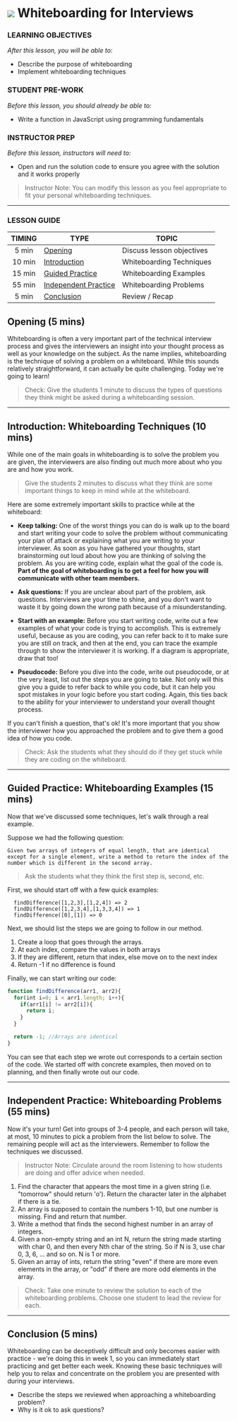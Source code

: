 <!-- ---
title: Whiteboarding for Interviews
duration: "1:25"
creator:
    name: Drew Mahrt
    city: NYC
---
 -->
# ![](https://ga-dash.s3.amazonaws.com/production/assets/logo-9f88ae6c9c3871690e33280fcf557f33.png) Whiteboarding for Interviews


### LEARNING OBJECTIVES
*After this lesson, you will be able to:*
- Describe the purpose of whiteboarding
- Implement whiteboarding techniques

### STUDENT PRE-WORK
*Before this lesson, you should already be able to:*
- Write a function in JavaScript using programming fundamentals

### INSTRUCTOR PREP
*Before this lesson, instructors will need to:*
- Open and run the solution code to ensure you agree with the solution and it works properly

> Instructor Note: You can modify this lesson as you feel appropriate to fit your personal whiteboarding techniques.

---

### LESSON GUIDE

| TIMING  | TYPE  | TOPIC  |
|:-:|---|---|
| 5 min  | [Opening](#opening-5-mins)  | Discuss lesson objectives |
| 10 min  | [Introduction](#introduction-whiteboarding-techniques-10-mins)  | Whiteboarding Techniques |
| 15 min  | [Guided Practice](#guided-practice-whiteboarding-examples-15-mins)  | Whiteboarding Examples |
| 55 min  | [Independent Practice](#independent-practice-whiteboarding-problems-55-mins)  | Whiteboarding Problems |
| 5 min  | [Conclusion](#conclusion-5-mins)  | Review / Recap |
<a name="opening"></a>
## Opening (5 mins)

Whiteboarding is often a very important part of the technical interview process and gives the interviewers an insight into your thought process as well as your knowledge on the subject. As the name implies, whiteboarding is the technique of solving a problem on a whiteboard. While this sounds relatively straightforward, it can actually be quite challenging. Today we're going to learn!

> Check: Give the students 1 minute to discuss the types of questions they think might be asked during a whiteboarding session.

***

<a name="introduction"></a>
## Introduction: Whiteboarding Techniques (10 mins)

While one of the main goals in whiteboarding is to solve the problem you are given, the interviewers are also finding out much more about who you are and how you work.

> Give the students 2 minutes to discuss what they think are some important things to keep in mind while at the whiteboard.

Here are some extremely important skills to practice while at the whiteboard:

- **Keep talking:** One of the worst things you can do is walk up to the board and start writing your code to solve the problem without communicating your plan of attack or explaining what you are writing to your interviewer. As soon as you have gathered your thoughts, start brainstorming out loud about how you are thinking of solving the problem. As you are writing code, explain what the goal of the code is. **Part of the goal of whiteboarding is to get a feel for how you will communicate with other team members.**

- **Ask questions:** If you are unclear about part of the problem, ask questions. Interviews are your time to shine, and you don't want to waste it by going down the wrong path because of a misunderstanding.

- **Start with an example:** Before you start writing code, write out a few examples of what your code is trying to accomplish. This is extremely useful, because as you are coding, you can refer back to it to make sure you are still on track, and then at the end, you can trace the example through to show the interviewer it is working. If a diagram is appropriate, draw that too!

- **Pseudocode:** Before you dive into the code, write out pseudocode, or at the very least, list out the steps you are going to take. Not only will this give you a guide to refer back to while you code, but it can help you spot mistakes in your logic before you start coding. Again, this ties back to the ability for your interviewer to understand your overall thought process.

If you can't finish a question, that's ok! It's more important that you show the interviewer how you approached the problem and to give them a good idea of how you code.

> Check: Ask the students what they should do if they get stuck while they are coding on the whiteboard.

***

<a name="guided-practice"></a>
## Guided Practice: Whiteboarding Examples (15 mins)

Now that we've discussed some techniques, let's walk through a real example.

Suppose we had the following question:

```
Given two arrays of integers of equal length, that are identical except for a single element, write a method to return the index of the number which is different in the second array.
```

> Ask the students what they think the first step is, second, etc.

First, we should start off with a few quick examples:

```
  findDifference([1,2,3],[1,2,4]) => 2
  findDifference([1,2,3,4],[1,3,3,4]) => 1
  findDifference([0],[1]) => 0
```

Next, we should list the steps we are going to follow in our method.

1. Create a loop that goes through the arrays.
2. At each index, compare the values in both arrays
3. If they are different, return that index, else move on to the next index
4. Return -1 if no difference is found

Finally, we can start writing our code:

```js
function findDifference(arr1, arr2){
  for(int i=0; i < arr1.length; i++){
    if(arr1[i] != arr2[i]){
      return i;
    }
  }

  return -1; //Arrays are identical
}
```

You can see that each step we wrote out corresponds to a certain section of the code. We started off with concrete examples, then moved on to planning, and then finally wrote out our code.

***

<a name="ind-practice"></a>
## Independent Practice: Whiteboarding Problems (55 mins)

Now it's your turn! Get into groups of 3-4 people, and each person will take, at most, 10 minutes to pick a problem from the list below to solve. The remaining people will act as the interviewers. Remember to follow the techniques we discussed.

> Instructor Note: Circulate around the room listening to how students are doing and offer advice when needed.

1. Find the character that appears the most time in a given string (i.e. "tomorrow" should return 'o'). Return the character later in the alphabet if there is a tie.
2. An array is supposed to contain the numbers 1-10, but one number is missing. Find and return that number.
3. Write a method that finds the second highest number in an array of integers.
4. Given a non-empty string and an int N, return the string made starting with char 0, and then every Nth char of the string. So if N is 3, use char 0, 3, 6, ... and so on. N is 1 or more.
5. Given an array of ints, return the string "even" if there are more even elements in the array, or "odd" if there are more odd elements in the array.

> Check: Take one minute to review the solution to each of the whiteboarding problems. Choose one student to lead the review for each.

***

<a name="conclusion"></a>
## Conclusion (5 mins)

Whiteboarding can be deceptively difficult and only becomes easier with practice - we're doing this in week 1, so you can immediately start practicing and get better each week.  Knowing these basic techniques will help you to relax and concentrate on the problem you are presented with during your interviews.  

- Describe the steps we reviewed when approaching a whiteboarding problem?
- Why is it ok to ask questions?
